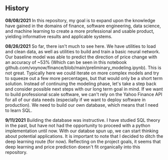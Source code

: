 ## History

**08/08/2021** In this repository, my goal is to expand upon the knowledge have gained in the domains of finance, software engineering, data science, and machine learning to create a more professional and usable product, yielding informative results and applicable systems.

**08/26/2021** So far, there isn't much to see here. We have utilities to load and clean data, as well as utilities to build and train a basic neural network. Our baseline model was able to predict the direction of price change with an accuracy of ~53% (Which can be seen in this notebook github.com/voynow/finance/blob/main/preliminary_modeling.ipynb). This is not great. Typically here we could iterate on more complex models and try to squeeze out a few more percentages, but that would only be a short term solution. Instead of continuing the modeling phase, let's take a step back and consider possible next steps with our long term goal in mind. If we want to build professional scale software, we can't rely on the Yahoo Finance API for all of our data needs (especially if we want to deploy software in production). We need to build our own database, which means that I need to learn SQL.

**9/11/2021** Building the database was instructive. I have studied SQL theory in the past, but have not had the opportunity to proceed with a python implementation until now. With our databse spun up, we can start thinking about potential applications. It is important to note that I decided to ditch the deep learning route (for now). Reflecting on the project goals, it seems that deep learning and price prediction doesn't fit organically into this repository. 
